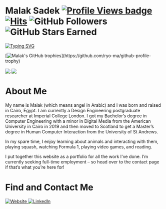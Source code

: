 # Malak Sadek [![Profile Views badge](https://hits.sh/github.com/MalakSadek.svg?label=profile%20views&color=007ec6)](https://hits.sh/github.com/MalakSadek/) [![Hits](https://hits.sh/github.com/MalakSadek.svg?view=today-total&label=views%20today&color=007ec6)](https://hits.sh/github.com/MalakSadek/) ![GitHub Followers](https://img.shields.io/github/followers/MalakSadek) ![GitHub Stars Earned](https://img.shields.io/github/stars/MalakSadek)

[![Typing SVG](https://readme-typing-svg.demolab.com?font=Fira+Code&size=19&pause=1000&width=580&lines=Design+Engineering+Doctoral+Candidate%7C;Mixed+Method+Researcher+(User%2C+Design%2C+Product);User+Experience+Designer;Computer+Scientist+and+Engineer)](https://git.io/typing-svg)

[![Malak's GitHub trophies](https://github-profile-trophy.vercel.app/?username=MalakSadek&column=8&margin-w=10&no-bg=true&theme=dracula&rank=-?)](https://github.com/ryo-ma/github-profile-trophy)

<a href="https://github.com/MalakSadek">
  <img align="center" src="https://github-readme-stats.vercel.app/api?username=MalakSadek&show_icons=true&theme=dracula&rank_icon=github" />
</a>
<a href="https://github.com/MalakSadek">
  <img align="center" src="https://github-readme-stats.vercel.app/api/top-langs/?username=MalakSadek&layout=pie&&langs_count=8&theme=dracula" />
</a>

# About Me

My name is Malak (which means angel in Arabic) and I was born and raised in Cairo, Egypt. I am currently a Design Engineering postgraduate researcher at Imperial College London. I got my Bachelor’s degree in Computer Engineering with a minor in Digital Media from the American University in Cairo in 2019 and then moved to Scotland to get a Master’s degree in Human Computer Interaction from the University of St Andrews.

In my spare time, I enjoy learning about animals and interacting with them, playing squash, watching Formula 1, playing video games, and reading.

I put together this website as a portfolio for all the work I've done. I’m currently seeking full-time employment – so head over to the contact page if that’s what you’re here for!

# Find and Contact Me

<a href="[https://adam.jaamour.com/](https://malaksadekapps.com)">
  <img src="https://img.shields.io/badge/Portfolio%20Website-blueviolet?style=for-the-badge&logo=PyG&logoColor=white" alt="Website">
</a>

<a href="https://www.linkedin.com/in/malak-sadek-17aa65164/">
  <img src="https://img.shields.io/badge/linkedin-%230077B5.svg?style=for-the-badge&logo=linkedin&logoColor=white" alt="LinkedIn">
</a>
